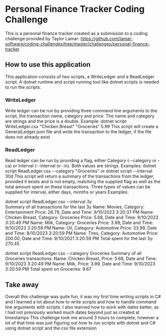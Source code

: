 # Personal Finance Tracker Coding Challenge
This is a personal finance tracker created as a submission to a coding challenge provided by Taylor Lamar: https://github.com/lamar-software/coding-challenges/tree/master/challenges/personal-finance-tracker

## How to use this application
This application consists of two scripts, a WriteLedger and a ReadLedger script. A dotnet runtime and script running tool like dotnet scripts is needed to run the scripts.

### WriteLedger
Write ledger can be run by providing three command line arguments to the script, the transaction name, category and price. The name and category are strings and the price is a double.
Example: dotnet script WriteLedger.csx "Chicken Breast" "Groceries" 5.99
This script will create a GeneralLedger.json file and write the transaction to the ledger, if the file does not already exist

### ReadLedger
Read ledger can be run by providing a flag, either Category (--category or -ca) or Interval (--interval or -in). Both values are strings.
Examples: dotnet script ReadLedger.csx --category "Groceries" or dotnet script --interval 30d
This script will return a summary of the transactions from the ledger, provided it exists and is not empty, matching the supplied flag as well as the total amount spent on these transactions. Three types of values can be supplied for interval, either days, months or years
Examples: 

dotnet script ReadLedger.csx --interval 3y           
Summary of all transactions for the last 3y
Name: Movies, Category: Entertainment Price: 26.79, Date and Time: 9/10/2023 3:20:37 PM
Name: Chicken Breast, Category: Groceries Price: 5.68, Date and Time: 9/10/2023 3:20:49 PM
Name: Milk, Category: Groceries Price: 3.99, Date and Time: 9/10/2023 3:20:59 PM
Name: Oil, Category: Automotive Price: 33.99, Date and Time: 8/10/2023 3:20:59 PM
Name: Tires, Category: Automotive Price: 200.00, Date and Time: 9/10/2021 3:20:59 PM
Total spent for the last 3y: 270.45

dotnet script ReadLedger.csx --category Groceries
Summary of all Groceries transactions: 
Name: Chicken Breast, Price: 5.68, Date and Time: 9/10/2023 3:20:49 PM
Name: Milk, Price: 3.99, Date and Time: 9/10/2023 3:20:59 PM
Total spent on Groceries: 9.67

## Take away
Overall this challenge was quite fun, it was my first time writing scripts in C# and I learned a lot about how to write scripts and how to handle command line arguments with scripts.
I also learned how to work with dates better, as I had not previously worked much dates beyond just as created at timestamps
This challenge took me around 3 hours to complete, however a lot of that time was just figuring out how to run scripts with dotnet and C# using dotnet script and the csx file extension
